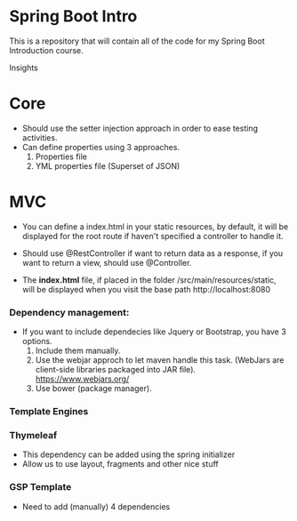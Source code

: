 # Spring Boot Intro

This is a repository that will contain all of the code for my Spring Boot Introduction course.


Insights

 # **Core**     

* Should use the setter injection approach in order to ease testing activities.
* Can define properties using 3 approaches.
     1. Properties file
     2. YML properties file (Superset of JSON)
     


# **MVC**

* You can define a index.html in your static resources, by default, it will be displayed for the root route if haven't specified a controller to handle it.

* Should use @RestController if want to return data as a response, if you want to return a view, should use @Controller.
* The **index.html** file, if placed in the folder /src/main/resources/static, will be displayed when you visit the base path http://localhost:8080

### Dependency management:
* If you want to include dependecies like Jquery or Bootstrap, you have 3 options.
    1. Include them manually.
    2. Use the webjar approch to let maven handle this task. (WebJars are client-side libraries packaged into JAR file).
    https://www.webjars.org/
    3. Use bower (package manager).
    
 ### Template Engines
 
 ### Thymeleaf
 * This dependency can be added using the spring initializer
 * Allow us to use layout, fragments and other nice stuff
 
 ### GSP Template
 * Need to add (manually) 4 dependencies
    




